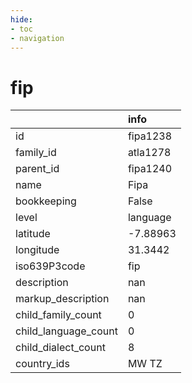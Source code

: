 ```yaml
---
hide:
- toc
- navigation
---
```

# fip
|                      | info     |
|:---------------------|:---------|
| id                   | fipa1238 |
| family_id            | atla1278 |
| parent_id            | fipa1240 |
| name                 | Fipa     |
| bookkeeping          | False    |
| level                | language |
| latitude             | -7.88963 |
| longitude            | 31.3442  |
| iso639P3code         | fip      |
| description          | nan      |
| markup_description   | nan      |
| child_family_count   | 0        |
| child_language_count | 0        |
| child_dialect_count  | 8        |
| country_ids          | MW TZ    |
